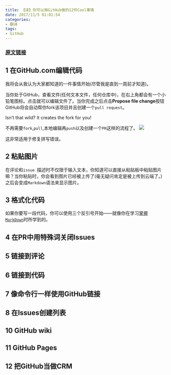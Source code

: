 ```yaml
---
title: 【译】你可以用GitHub做的12件Cool事情
date: 2017/11/5 01:01:54       
categories: 
- 翻译
tags: 
- GitHub
---
```

### [原文链接](https://hackernoon.com/12-cool-things-you-can-do-with-github-f3e0424cf2f0)

## 1 在GitHub.com编辑代码

我将会从我认为大家都知道的一件事情开始(尽管我是直到一周前才知道)。

当你处于GitHub，查看文件(任何文本文件，任何仓库中)，在右上角都会有一个小铅笔图标。点击就可以编辑文件了。当你完成之后点击**Propose file change**按钮GitHub将会自动帮你fork该项目并且创建一个`pull request`。

Isn’t that wild? It creates the fork for you!

不再需要`fork`,`pull`,本地编辑再`push`以及创建一个`PR`这样的流程了。
![](https://ws3.sinaimg.cn/large/006tKfTcgy1fl5eo3789hj30m80mjwhy.jpg)

这非常适用于修复拼写错误。

## 2 粘贴图片

在评论和`issue `描述时不仅限于输入文本，你知道可以直接从粘贴板中粘贴图片嘛？当你粘贴时，你会看到图片已经被上传了(毫无疑问肯定是被上传到云端了。)之后会变成`Markdown`语法来显示图片。


## 3 格式化代码
如果你要写一段代码，你可以使用三个反引号开始——就像你在学习[掌握`MarkDown`](https://guides.github.com/features/mastering-markdown/)时所学到的。

## 4 在PR中用特殊词关闭Issues

## 5 链接到评论

## 6 链接到代码

## 7 像命令行一样使用GitHub链接

## 8 在Issues创建列表

## 10 GitHub wiki

## 11 GitHub Pages

## 12 把GitHub当做CRM


